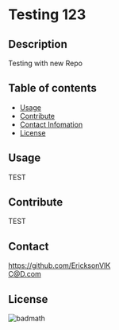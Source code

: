 
  # Testing 123 

  

  ## Description 
  Testing with new Repo

  ## Table of contents
  - [Usage](#usage)
  - [Contribute](#contribute)
  - [Contact Infomation](#contact)
  - [License](#license)

  ## Usage
  TEST

  ## Contribute
  TEST

  ## Contact 
  https://github.com/EricksonVIK </br>
  [C@D.com](mailto:C@D.com) </br>
  

  ## License
  
  ![badmath](https://img.shields.io/static/v1?label=License&message=wtfpl&color=Greeen)

